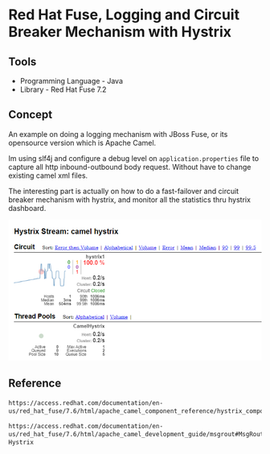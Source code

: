 Red Hat Fuse, Logging and Circuit Breaker Mechanism with Hystrix
===================

Tools
-------------------
* Programming Language - Java
* Library - Red Hat Fuse 7.2

Concept 
-------------------
An example on doing a logging mechanism with JBoss Fuse, or its opensource version which is Apache Camel. 

Im using slf4j and configure a debug level on `application.properties` file to capture all http inbound-outbound body request. Without have to change existing camel xml files.

The interesting part is actually on how to do a fast-failover and circuit breaker mechanism with hystrix, and monitor all the statistics thru hystrix dashboard.

![Hystrix Dashboard](hystrix01.png)

Reference 
-------------------
```
https://access.redhat.com/documentation/en-us/red_hat_fuse/7.6/html/apache_camel_component_reference/hystrix_component
```

```
https://access.redhat.com/documentation/en-us/red_hat_fuse/7.6/html/apache_camel_development_guide/msgrout#MsgRout-Hystrix
```